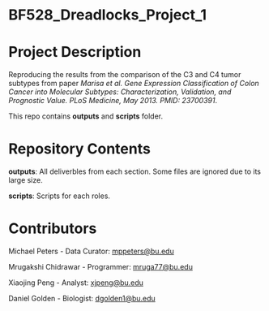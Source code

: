 # BF528_Dreadlocks_Project_1

# Project Description

Reproducing the results from the comparison of the C3 and C4 tumor subtypes from paper *Marisa et al. Gene Expression Classification of Colon Cancer into Molecular Subtypes: Characterization, Validation, and Prognostic Value. PLoS Medicine, May 2013. PMID: 23700391*. 

This repo contains **outputs** and **scripts** folder.

# Repository Contents

**outputs**: All deliverbles from each section. Some files are ignored due to its large size.

**scripts**: Scripts for each roles. 

# Contributors

Michael Peters - Data Curator: mppeters@bu.edu

Mrugakshi Chidrawar - Programmer: mruga77@bu.edu

Xiaojing Peng - Analyst: xjpeng@bu.edu

Daniel Golden - Biologist: dgolden1@bu.edu


